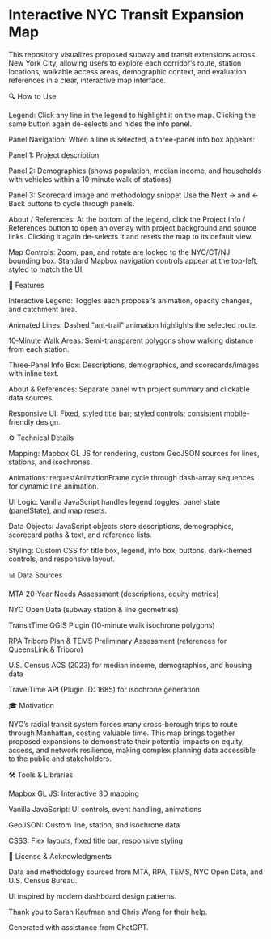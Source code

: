 # Interactive NYC Transit Expansion Map

This repository visualizes proposed subway and transit extensions across New York City, allowing users to explore each corridor’s route, station locations, walkable access areas, demographic context, and evaluation references in a clear, interactive map interface.

🔍 How to Use

Legend: Click any line in the legend to highlight it on the map. Clicking the same button again de-selects and hides the info panel.

Panel Navigation: When a line is selected, a three-panel info box appears:

Panel 1: Project description

Panel 2: Demographics (shows population, median income, and households with vehicles within a 10‑minute walk of stations)

Panel 3: Scorecard image and methodology snippet
Use the Next → and ← Back buttons to cycle through panels.

About / References: At the bottom of the legend, click the Project Info / References button to open an overlay with project background and source links. Clicking it again de-selects it and resets the map to its default view.

Map Controls: Zoom, pan, and rotate are locked to the NYC/CT/NJ bounding box. Standard Mapbox navigation controls appear at the top-left, styled to match the UI.

📍 Features

Interactive Legend: Toggles each proposal’s animation, opacity changes, and catchment area.

Animated Lines: Dashed "ant-trail" animation highlights the selected route.

10‑Minute Walk Areas: Semi-transparent polygons show walking distance from each station.

Three‑Panel Info Box: Descriptions, demographics, and scorecards/images with inline text.

About & References: Separate panel with project summary and clickable data sources.

Responsive UI: Fixed, styled title bar; styled controls; consistent mobile-friendly design.

⚙️ Technical Details

Mapping: Mapbox GL JS for rendering, custom GeoJSON sources for lines, stations, and isochrones.

Animations: requestAnimationFrame cycle through dash-array sequences for dynamic line animation.

UI Logic: Vanilla JavaScript handles legend toggles, panel state (panelState), and map resets.

Data Objects: JavaScript objects store descriptions, demographics, scorecard paths & text, and reference lists.

Styling: Custom CSS for title box, legend, info box, buttons, dark-themed controls, and responsive layout.

📊 Data Sources

MTA 20-Year Needs Assessment (descriptions, equity metrics)

NYC Open Data (subway station & line geometries)

TransitTime QGIS Plugin (10-minute walk isochrone polygons)

RPA Triboro Plan & TEMS Preliminary Assessment (references for QueensLink & Triboro)

U.S. Census ACS (2023) for median income, demographics, and housing data

TravelTime API (Plugin ID: 1685) for isochrone generation

🎓 Motivation

NYC’s radial transit system forces many cross-borough trips to route through Manhattan, costing valuable time. This map brings together proposed expansions to demonstrate their potential impacts on equity, access, and network resilience, making complex planning data accessible to the public and stakeholders.

🛠 Tools & Libraries

Mapbox GL JS: Interactive 3D mapping

Vanilla JavaScript: UI controls, event handling, animations

GeoJSON: Custom line, station, and isochrone data

CSS3: Flex layouts, fixed title bar, responsive styling

📄 License & Acknowledgments

Data and methodology sourced from MTA, RPA, TEMS, NYC Open Data, and U.S. Census Bureau.

UI inspired by modern dashboard design patterns.

Thank you to Sarah Kaufman and Chris Wong for their help.

Generated with assistance from ChatGPT.